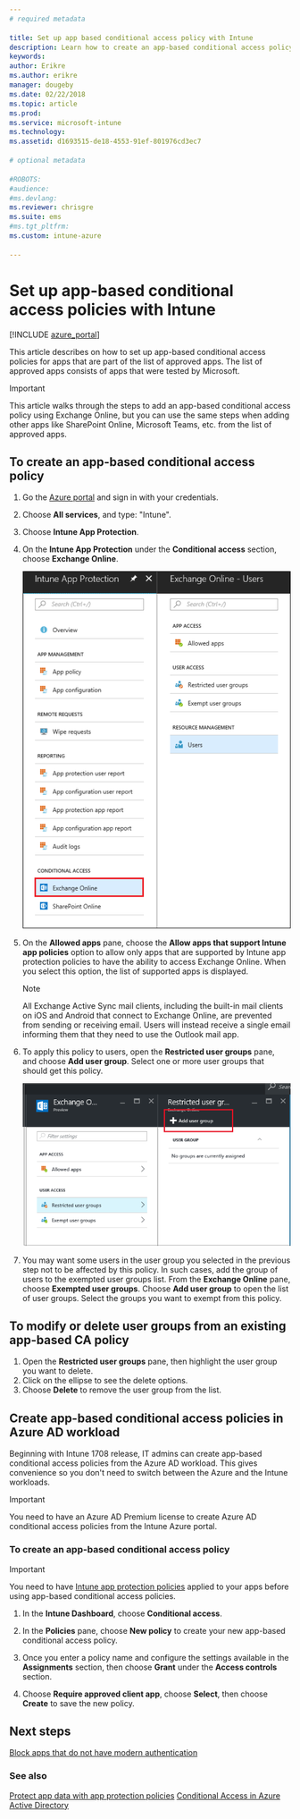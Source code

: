 ```yaml
---
# required metadata

title: Set up app based conditional access policy with Intune
description: Learn how to create an app-based conditional access policy with Intune.
keywords:
author: Erikre
ms.author: erikre
manager: dougeby
ms.date: 02/22/2018
ms.topic: article
ms.prod:
ms.service: microsoft-intune
ms.technology:
ms.assetid: d1693515-de18-4553-91ef-801976cd3ec7

# optional metadata

#ROBOTS:
#audience:
#ms.devlang:
ms.reviewer: chrisgre
ms.suite: ems
#ms.tgt_pltfrm:
ms.custom: intune-azure

---
```


# Set up app-based conditional access policies with Intune

[!INCLUDE [azure_portal](./includes/azure_portal.md)]

This article describes on how to set up app-based conditional access policies for apps that are part of the list of approved apps. The list of approved apps consists of apps that were tested by Microsoft.

> [!IMPORTANT]
> This article walks through the steps to add an app-based conditional access policy using Exchange Online, but you can use the same steps when adding other apps like SharePoint Online, Microsoft Teams, etc. from the list of approved apps.

## To create an app-based conditional access policy
1.  Go the [Azure portal](https://portal.azure.com) and sign in with your credentials.

2.  Choose **All services**, and type: "Intune".

3.  Choose **Intune App Protection**.

4.  On the **Intune App Protection** under the **Conditional access** section, choose **Exchange Online**.

	![Screenshot of the settings pane showing the conditional access section with Exchange Online option highlighted](./media/MAM-conditional-access-1.png)

6. On the **Allowed apps** pane, choose the **Allow apps that support Intune app policies** option to allow only apps that are supported by Intune app protection policies to have the ability to access Exchange Online. When you select this option, the list of supported apps is displayed.

	> [!NOTE]
	> All Exchange Active Sync mail clients, including the built-in mail clients on iOS and Android that connect to Exchange Online, are prevented from sending or receiving email. Users will instead receive a single email informing them that they need to use the Outlook mail app.

7. To apply this policy to users, open the **Restricted user groups** pane, and choose **Add user group**. Select one or more user groups that should get this policy.

	![Screenshot of the restricted user group pane with add user group option highlighted](./media/mam-ca-add-user-group.png)

8. You may want some users in the user group you selected in the previous step not to be affected by this policy. In such cases, add the group of users to the exempted user groups list. From the **Exchange Online** pane, choose **Exempted user groups**. Choose **Add user group** to open the list of user groups. Select the groups you want to exempt from this policy.

## To modify or delete user groups from an existing app-based CA policy

1. Open the **Restricted user groups** pane, then highlight the user group you want to delete.
2. Click on the ellipse to see the delete options.
3. Choose **Delete** to remove the user group from the list.

## Create app-based conditional access policies in Azure AD workload

Beginning with Intune 1708 release, IT admins can create app-based conditional access policies from the Azure AD workload. This gives convenience so you don't need to switch between the Azure and the Intune workloads.

> [!IMPORTANT]
> You need to have an Azure AD Premium license to create Azure AD conditional access policies from the Intune Azure portal.

### To create an app-based conditional access policy

> [!IMPORTANT]
> You need to have [Intune app protection policies](app-protection-policies.md) applied to your apps before using app-based conditional access policies.

1. In the **Intune Dashboard**, choose **Conditional access**.

2. In the **Policies** pane, choose **New policy** to create your new app-based conditional access policy.

4. Once you enter a policy name and configure the settings available in the **Assignments** section, then choose **Grant** under the **Access controls** section.

5. Choose **Require approved client app**, choose **Select**, then choose **Create** to save the new policy.

## Next steps
[Block apps that do not have modern authentication](app-modern-authentication-block.md)

### See also

[Protect app data with app protection policies](app-protection-policies.md)
[Conditional Access in Azure Active Directory](https://docs.microsoft.com/azure/active-directory/active-directory-conditional-access)
